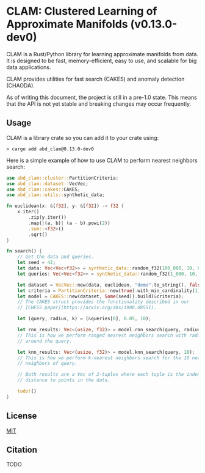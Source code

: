 # CLAM: Clustered Learning of Approximate Manifolds (v0.13.0-dev0)

CLAM is a Rust/Python library for learning approximate manifolds from data.
It is designed to be fast, memory-efficient, easy to use, and scalable for big data applications.

CLAM provides utilities for fast search (CAKES) and anomaly detection (CHAODA).

As of writing this document, the project is still in a pre-1.0 state.
This means that the API is not yet stable and breaking changes may occur frequently.

## Usage

CLAM is a library crate so you can add it to your crate using:

```shell
> cargo add abd_clam@0.13.0-dev0
```

Here is a simple example of how to use CLAM to perform nearest neighbors search:

```rust
use abd_clam::cluster::PartitionCriteria;
use abd_clam::dataset::VecVec;
use abd_clam::cakes::CAKES;
use abd_clam::utils::synthetic_data;

fn euclidean(x: &[f32], y: &[f32]) -> f32 {
    x.iter()
        .zip(y.iter())
        .map(|(a, b)| (a - b).powi(2))
        .sum::<f32>()
        .sqrt()
}

fn search() {
    // Get the data and queries.
    let seed = 42;
    let data: Vec<Vec<f32>> = synthetic_data::random_f32(100_000, 10, 0., 1., seed);
    let queries: Vec<Vec<f32>> = synthetic_data::random_f32(1_000, 10, 0., 1., 0);

    let dataset = VecVec::new(data, euclidean, "demo".to_string(), false);
    let criteria = PartitionCriteria::new(true).with_min_cardinality(1);
    let model = CAKES::new(dataset, Some(seed)).build(&criteria);
    // The CAKES struct provides the functionality described in our
    // [CHESS paper](https://arxiv.org/abs/1908.08551).

    let (query, radius, k) = (&queries[0], 0.05, 10);

    let rnn_results: Vec<(usize, f32)> = model.rnn_search(query, radius);
    // This is how we perform ranged nearest neighbors search with radius 0.05
    // around the query.

    let knn_results: Vec<(usize, f32)> = model.knn_search(query, 10);
    // This is how we perform k-nearest neighbors search for the 10 nearest
    // neighbors of query.

    // Both results are a Vec of 2-tuples where each tuple is the index and
    // distance to points in the data.

    todo!()
}
```

<!-- TODO: Provide snippets for using CHAODA -->

## License

[MIT](LICENSE)

## Citation

TODO
